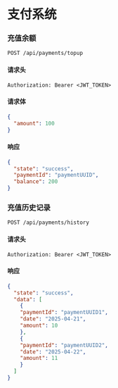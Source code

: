 # 支付系统

### 充值余额

```http
POST /api/payments/topup
```

#### 请求头

```http
Authorization: Bearer <JWT_TOKEN>
```

#### 请求体
```json
{
  "amount": 100
}
```

#### 响应

```json
{
  "state": "success",
  "paymentId": "paymentUUID",
  "balance": 200
}
```

### 充值历史记录

```http
POST /api/payments/history
```

#### 请求头

```http
Authorization: Bearer <JWT_TOKEN>
```

#### 响应

```json
{
  "state": "success",
  "data": [
    {
    "paymentId": "paymentUUID1",
    "date": "2025-04-21",
    "amount": 10
    },
    {
    "paymentId": "paymentUUID2",
    "date": "2025-04-22",
    "amount": 11
    }
  ]
}
```